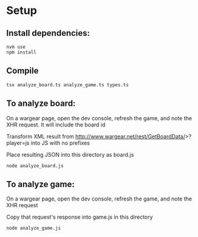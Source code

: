 # Setup

## Install dependencies:

```
nvm use
npm install
```

## Compile

```
tsx analyze_board.ts analyze_game.ts types.ts
```

## To analyze board:
On a wargear page, open the dev console, refresh the game, and note the XHR request. It will include the board id

Transform XML result from http://www.wargear.net/rest/GetBoardData/<board-id>>?player=js into JS with no prefixes

Place resulting JSON into this directory as board.js

```
node analyze_board.js
```

## To analyze game:

On a wargear page, open the dev console, refresh the game, and note the XHR request

Copy that request's response into game.js in this directory

```
node analyze_game.js
```